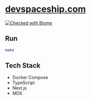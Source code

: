 # [devspaceship.com](https://devspaceship.com)

[![Checked with Biome](https://img.shields.io/badge/Checked_with-Biome-60a5fa?style=flat&logo=biome)](https://biomejs.dev)

## Run

```bash
make
```

## Tech Stack

- Docker Compose
- TypeScript
- Next.js
- MDX
